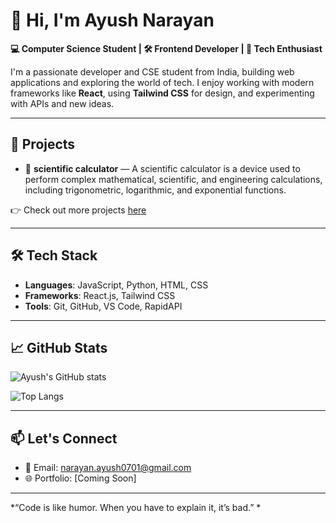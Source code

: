 # 👋 Hi, I'm Ayush Narayan

**💻 Computer Science Student | 🛠️ Frontend Developer | 🚀 Tech Enthusiast**

I'm a passionate developer and CSE student from India, building web applications and exploring the world of tech. I enjoy working with modern frameworks like **React**, using **Tailwind CSS** for design, and experimenting with APIs and new ideas.

---

## 🚀 Projects

- 🎯 **scientific calculator** — A scientific calculator is a device used to perform complex mathematical, scientific, and engineering calculations, including trigonometric, logarithmic, and exponential functions.

👉 Check out more projects [here](https://github.com/theayushcode?tab=repositories)

---

## 🛠️ Tech Stack

- **Languages**: JavaScript, Python, HTML, CSS
- **Frameworks**: React.js, Tailwind CSS
- **Tools**: Git, GitHub, VS Code, RapidAPI

---

## 📈 GitHub Stats

![Ayush's GitHub stats](https://github-readme-stats.vercel.app/api?username=theayushcode&show_icons=true&theme=tokyonight)

![Top Langs](https://github-readme-stats.vercel.app/api/top-langs/?username=theayushcode&layout=compact&theme=tokyonight)

---

## 📫 Let's Connect

- 📧 Email: narayan.ayush0701@gmail.com 
- 🌐 Portfolio: [Coming Soon]

---

*“Code is like humor. When you have to explain it, it’s bad.” *
